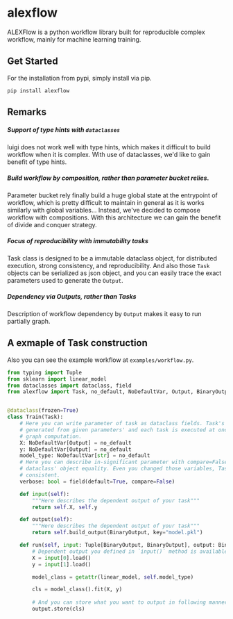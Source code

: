 # alexflow
ALEXFlow is a python workflow library built for reproducible complex workflow, mainly for machine learning training.


## Get Started

For the installation from pypi, simply install via pip.

`pip install alexflow` 


## Remarks

##### Support of type hints with `dataclasses`

luigi does not work well with type hints, which makes it difficult to build workflow when it is complex. With use of dataclasses, we'd like to gain benefit of type hints.

##### Build workflow by composition, rather than parameter bucket relies.

Parameter bucket rely finally build a huge global state at the entrypoint of workflow, which is pretty difficult to maintain in general as it is works similarly with global variables... Instead, we've decided to compose workflow with compositions. With this architecture we can gain the benefit of divide and conquer strategy.

##### Focus of reproducibility with immutability tasks

Task class is designed to be a immutable dataclass object, for distributed execution, strong consistency, and reproducibility. And also those `Task` objects can be serialized as json object, and you can easily trace the exact parameters used to generate the `Output`. 

##### Dependency via Outputs, rather than Tasks

Description of workflow dependency by `Output` makes it easy to run partially graph.

## A exmaple of Task construction

Also you can see the example workflow at `examples/workflow.py`.

```python
from typing import Tuple
from sklearn import linear_model
from dataclasses import dataclass, field
from alexflow import Task, no_default, NoDefaultVar, Output, BinaryOutput


@dataclass(frozen=True)
class Train(Task):
    # Here you can write parameter of task as dataclass fields. Task's unique id will be 
    # generated from given parameters' and each task is executed at once while the entire
    # graph computation.
    X: NoDefaultVar[Output] = no_default
    y: NoDefaultVar[Output] = no_default
    model_type: NoDefaultVar[str] = no_default
    # Here you can describe in-significant parameter with compare=False, with following
    # dataclass' object equality. Even you changed those variables, Task's unique id is
    # consistent.
    verbose: bool = field(default=True, compare=False)

    def input(self):
        """Here describes the dependent output of your task"""
        return self.X, self.y

    def output(self):
        """Here describes the dependent output of your task"""
        return self.build_output(BinaryOutput, key="model.pkl")

    def run(self, input: Tuple[BinaryOutput, BinaryOutput], output: BinaryOutput):
        # Dependent output you defined in `input()` method is available as input variable.
        X = input[0].load()
        y = input[1].load()

        model_class = getattr(linear_model, self.model_type)

        cls = model_class().fit(X, y)
        
        # And you can store what you want to output in following manner.
        output.store(cls)
```